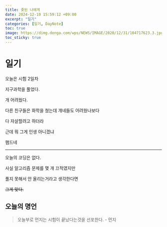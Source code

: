 ```yaml
---
title: 좆된 나에게
date: 2024-12-10 15:59:12 +09:00
excerpt: "일기"
categories: [일기, DayNote]
toc: true
image: https://dimg.donga.com/wps/NEWS/IMAGE/2020/12/31/104717623.3.jpg
toc_sticky: true
---
```


# 일기

오늘은 시험 2일차

지구과학을 풀었다.

개 어려웠다.

다른 친구들은 화학을 쳤는데 걔네들도 어려웠나보다

다 자살할려고 하더라

근데 뭐 그게 인생 아니겠냐

햄드네

---

오늘의 코딩은 없다.

사실 알고리즘 문제를 몇 개 끄적였지만

풀지 못해서 안 올리는거라고 생각한다면

~~그게 맞다.~~

## 오늘의 명언

> 오늘부로 먼지는 시험이 끝났다는것을 선포한다. - 먼지
